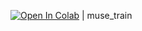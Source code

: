 [![Open In Colab](https://colab.research.google.com/assets/colab-badge.svg)](https://colab.research.google.com/github/camenduru/muse-colab/blob/main/muse_train.ipynb) | muse_train
